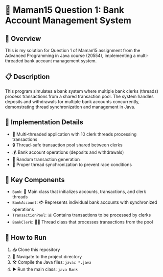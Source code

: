 # 🏦 Maman15 Question 1: Bank Account Management System

## 📝 Overview
This is my solution for Question 1 of Maman15 assignment from the Advanced Programming in Java course (20554), implementing a multi-threaded bank account management system.

## 📋 Description
This program simulates a bank system where multiple bank clerks (threads) process transactions from a shared transaction pool. The system handles deposits and withdrawals for multiple bank accounts concurrently, demonstrating thread synchronization and management in Java.

## 🔧 Implementation Details
- 🧵 Multi-threaded application with 10 clerk threads processing transactions
- 🔒 Thread-safe transaction pool shared between clerks
- 💰 Bank account operations (deposits and withdrawals)
- 🎲 Random transaction generation
- 🔄 Proper thread synchronization to prevent race conditions

## 🧩 Key Components
- `Bank`: 🏢 Main class that initializes accounts, transactions, and clerk threads
- `BankAccount`: 💳 Represents individual bank accounts with synchronized operations
- `TransactionPool`: 📊 Contains transactions to be processed by clerks
- `BankClerk`: 👨‍💼 Thread class that processes transactions from the pool

## 🚀 How to Run
1. 📥 Clone this repository
2. 📂 Navigate to the project directory
3. 🛠️ Compile the Java files: `javac *.java`
4. ▶️ Run the main class: `java Bank`
